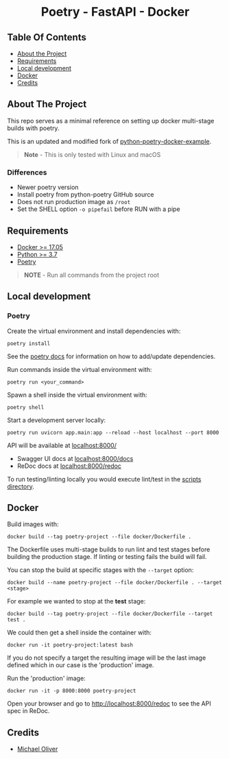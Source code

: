 <h1 align="center">Poetry - FastAPI - Docker</h1>

## Table Of Contents

- [About the Project](#about-the-project)
- [Requirements](#requirements)
- [Local development](#local-development)
- [Docker](#docker)
- [Credits](#credits)
## About The Project

This repo serves as a minimal reference on setting up docker multi-stage builds with poetry.

This is an updated and modified fork of [python-poetry-docker-example](https://github.com/michael0liver/python-poetry-docker-example).

> **Note** - This is only tested with Linux and macOS

### Differences

- Newer poetry version
- Install poetry from python-poetry GitHub source
- Does not run production image as `/root`
- Set the SHELL option `-o pipefail` before RUN with a pipe

## Requirements

- [Docker >= 17.05](https://www.python.org/downloads/release/python-381/)
- [Python >= 3.7](https://www.python.org/downloads/release/python-381/)
- [Poetry](https://github.com/python-poetry/poetry)

> **NOTE** - Run all commands from the project root

## Local development

### Poetry

Create the virtual environment and install dependencies with:

```shell
poetry install
```

See the [poetry docs](https://python-poetry.org/docs/) for information on how to add/update dependencies.

Run commands inside the virtual environment with:

```shell
poetry run <your_command>
```

Spawn a shell inside the virtual environment with:

```shell
poetry shell
```

Start a development server locally:

```shell
poetry run uvicorn app.main:app --reload --host localhost --port 8000
```

API will be available at [localhost:8000/](http://localhost:8000/)

- Swagger UI docs at [localhost:8000/docs](http://localhost:8000/docs)
- ReDoc docs at [localhost:8000/redoc](http://localhost:8000/redoc)

To run testing/linting locally you would execute lint/test in the [scripts directory](/scripts).
## Docker

Build images with:
```shell
docker build --tag poetry-project --file docker/Dockerfile .
```

The Dockerfile uses multi-stage builds to run lint and test stages before building the production stage.
If linting or testing fails the build will fail.

You can stop the build at specific stages with the `--target` option:

```shell
docker build --name poetry-project --file docker/Dockerfile . --target <stage>
```

For example we wanted to stop at the **test** stage:

```shell
docker build --tag poetry-project --file docker/Dockerfile --target test .
```

We could then get a shell inside the container with:

```shell
docker run -it poetry-project:latest bash
```

If you do not specify a target the resulting image will be the last image defined which in our case is the 'production' image.

Run the 'production' image:

```shell
docker run -it -p 8000:8000 poetry-project
```

Open your browser and go to [http://localhost:8000/redoc](http://localhost:8000/redoc) to see the API spec in ReDoc.


## Credits

- [Michael Oliver](https://github.com/michael0liver/python-poetry-docker-example)
